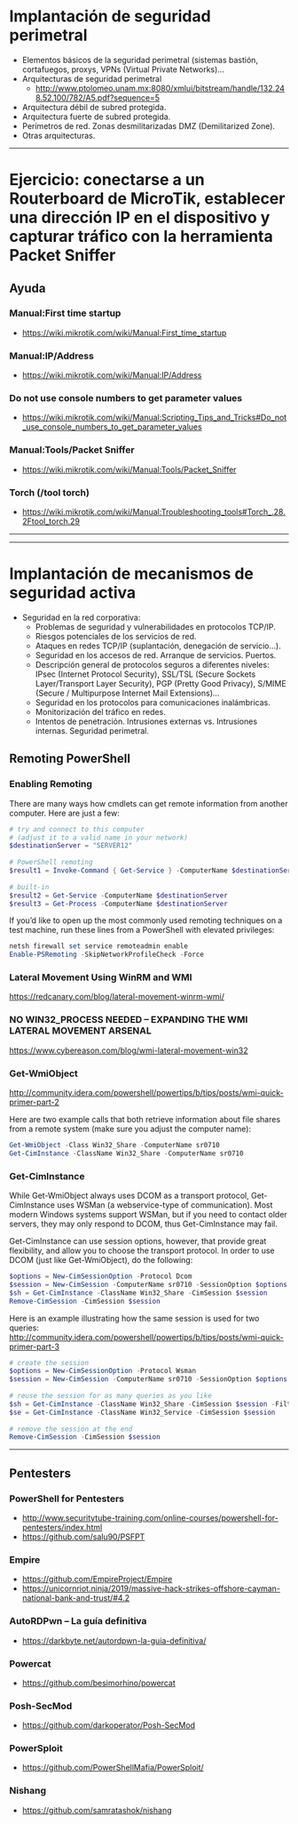 # Implantación de seguridad perimetral

- Elementos básicos de la seguridad perimetral (sistemas bastión, cortafuegos, proxys, VPNs (Virtual Private Networks)…
- Arquitecturas de seguridad perimetral
  - http://www.ptolomeo.unam.mx:8080/xmlui/bitstream/handle/132.248.52.100/782/A5.pdf?sequence=5
 - Arquitectura débil de subred protegida.
 - Arquitectura fuerte de subred protegida.
 - Perímetros de red. Zonas desmilitarizadas DMZ (Demilitarized Zone).
 - Otras arquitecturas.

--------------------

# Ejercicio: conectarse a un Routerboard de MicroTik, establecer una dirección IP en el dispositivo y capturar tráfico con la herramienta Packet Sniffer

## Ayuda
### Manual:First time startup
* https://wiki.mikrotik.com/wiki/Manual:First_time_startup
### Manual:IP/Address
* https://wiki.mikrotik.com/wiki/Manual:IP/Address
### Do not use console numbers to get parameter values
* https://wiki.mikrotik.com/wiki/Manual:Scripting_Tips_and_Tricks#Do_not_use_console_numbers_to_get_parameter_values
### Manual:Tools/Packet Sniffer
* https://wiki.mikrotik.com/wiki/Manual:Tools/Packet_Sniffer
### Torch (/tool torch)
* https://wiki.mikrotik.com/wiki/Manual:Troubleshooting_tools#Torch_.28.2Ftool_torch.29

--------------------
--------------------

# Implantación de mecanismos de seguridad activa
- Seguridad en la red corporativa:
  - Problemas de seguridad y vulnerabilidades en protocolos TCP/IP.
  - Riesgos potenciales de los servicios de red.
  - Ataques en redes TCP/IP (suplantación, denegación de servicio…).
  - Seguridad en los accesos de red. Arranque de servicios. Puertos.
  - Descripción general de protocolos seguros a diferentes niveles: IPsec (Internet Protocol Security), SSL/TSL (Secure Sockets Layer/Transport Layer Security), PGP (Pretty Good Privacy), S/MIME (Secure / Multipurpose Internet Mail Extensions)...
  - Seguridad en los protocolos para comunicaciones inalámbricas.
  - Monitorización del tráfico en redes.
  - Intentos de penetración. Intrusiones externas vs. Intrusiones internas. Seguridad perimetral.

## Remoting PowerShell

### Enabling Remoting
There are many ways how cmdlets can get remote information from another computer. Here are just a few:

```PowerShell
# try and connect to this computer
# (adjust it to a valid name in your network) 
$destinationServer = "SERVER12"
 
# PowerShell remoting 
$result1 = Invoke-Command { Get-Service } -ComputerName $destinationServer
 
# built-in 
$result2 = Get-Service -ComputerName $destinationServer
$result3 = Get-Process -ComputerName $destinationServer
```

If you’d like to open up the most commonly used remoting techniques on a test machine, run these lines from a PowerShell with elevated privileges:

```PowerShell
netsh firewall set service remoteadmin enable 
Enable-PSRemoting -SkipNetworkProfileCheck -Force
```
### Lateral Movement Using WinRM and WMI
https://redcanary.com/blog/lateral-movement-winrm-wmi/

### NO WIN32_PROCESS NEEDED – EXPANDING THE WMI LATERAL MOVEMENT ARSENAL
https://www.cybereason.com/blog/wmi-lateral-movement-win32

### Get-WmiObject
http://community.idera.com/powershell/powertips/b/tips/posts/wmi-quick-primer-part-2

Here are two example calls that both retrieve information about file shares from a remote system (make sure you adjust the computer name):
```PowerShell
Get-WmiObject -Class Win32_Share -ComputerName sr0710 
Get-CimInstance -ClassName Win32_Share -ComputerName sr0710
```

### Get-CimInstance
While Get-WmiObject always uses DCOM as a transport protocol, Get-CimInstance uses WSMan (a webservice-type of communication). Most modern Windows systems support WSMan, but if you need to contact older servers, they may only respond to DCOM, thus Get-CimInstance may fail.

Get-CimInstance can use session options, however, that provide great flexibility, and allow you to choose the transport protocol. In order to use DCOM (just like Get-WmiObject), do the following:

```PowerShell
$options = New-CimSessionOption -Protocol Dcom 
$session = New-CimSession -ComputerName sr0710 -SessionOption $options
$sh = Get-CimInstance -ClassName Win32_Share -CimSession $session 
Remove-CimSession -CimSession $session
```

Here is an example illustrating how the same session is used for two queries:
http://community.idera.com/powershell/powertips/b/tips/posts/wmi-quick-primer-part-3
```PowerShell
# create the session 
$options = New-CimSessionOption -Protocol Wsman 
$session = New-CimSession -ComputerName sr0710 -SessionOption $options
 
# reuse the session for as many queries as you like 
$sh = Get-CimInstance -ClassName Win32_Share -CimSession $session -Filter 'Name="Admin$"' 
$se = Get-CimInstance -ClassName Win32_Service -CimSession $session
 
# remove the session at the end 
Remove-CimSession -CimSession $session
```

------------------

## Pentesters

### PowerShell for Pentesters
* http://www.securitytube-training.com/online-courses/powershell-for-pentesters/index.html
* https://github.com/salu90/PSFPT

### Empire
* https://github.com/EmpireProject/Empire
* https://unicornriot.ninja/2019/massive-hack-strikes-offshore-cayman-national-bank-and-trust/#4.2

### AutoRDPwn – La guía definitiva
* https://darkbyte.net/autordpwn-la-guia-definitiva/

### Powercat
* https://github.com/besimorhino/powercat

### Posh-SecMod
* https://github.com/darkoperator/Posh-SecMod

### PowerSploit
* https://github.com/PowerShellMafia/PowerSploit/

### Nishang
* https://github.com/samratashok/nishang
